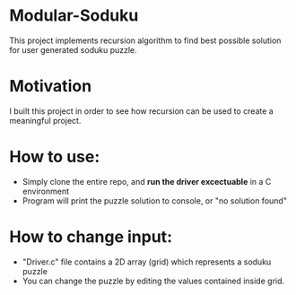 # Modular-Soduku
This project implements recursion algorithm to find best possible solution for user generated soduku puzzle.
# Motivation
I built this project in order to see how recursion can be used to create a meaningful project.
# How to use:
- Simply clone the entire repo, and **run the driver excectuable** in a C environment
- Program will print the puzzle solution to console, or "no solution found"
# How to change input:
- "Driver.c" file contains a 2D array (grid) which represents a soduku puzzle
- You can change the puzzle by editing the values contained inside grid.
